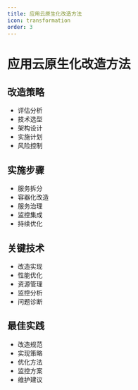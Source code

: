 ```yaml
---
title: 应用云原生化改造方法
icon: transformation
order: 3
---
```


# 应用云原生化改造方法

## 改造策略
- 评估分析
- 技术选型
- 架构设计
- 实施计划
- 风险控制

## 实施步骤
- 服务拆分
- 容器化改造
- 服务治理
- 监控集成
- 持续优化

## 关键技术
- 改造实现
- 性能优化
- 资源管理
- 监控分析
- 问题诊断

## 最佳实践
- 改造规范
- 实现策略
- 优化方法
- 监控方案
- 维护建议
